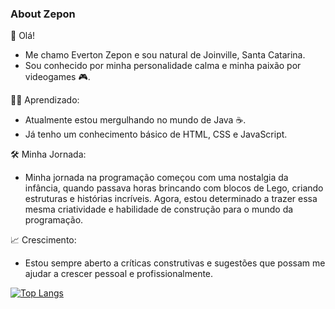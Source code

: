 ### About Zepon

👋 Olá!
- Me chamo Everton Zepon e sou natural de Joinville, Santa Catarina.
- Sou conhecido por minha personalidade calma e minha paixão por videogames 🎮.

👨‍💻 Aprendizado:
- Atualmente estou mergulhando no mundo de Java ☕.
- Já tenho um conhecimento básico de HTML, CSS e JavaScript.

🛠️ Minha Jornada:
- Minha jornada na programação começou com uma nostalgia da infância, quando passava horas brincando com blocos de Lego, criando estruturas e histórias incríveis. Agora, estou determinado a trazer essa mesma criatividade e habilidade de construção para o mundo da programação.

📈 Crescimento:
- Estou sempre aberto a críticas construtivas e sugestões que possam me ajudar a crescer pessoal e profissionalmente.

[![Top Langs](https://github-readme-stats.vercel.app/api/top-langs/?username=evertonzepon&layout=compact)](https://github.com/evertonzepon/github-readme-stats)
